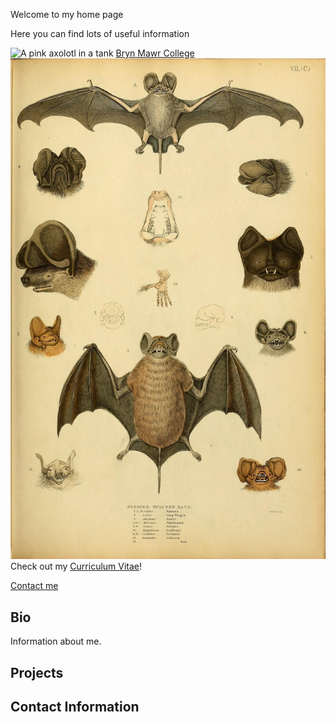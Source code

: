 Welcome to my home page

Here you can find lots of useful information

![A pink axolotl in a tank](https://alicemcgrath.digital.brynmawr.edu/simple-site/images/janeway.jpg)
[Bryn Mawr College](http://www.brynmawr.edu)
![bats drawing](media/bats.jpg)
Check out my [Curriculum Vitae](secondpage.md)!



[Contact me](#contact-information)

## Bio

Information about me.

## Projects

## Contact Information

